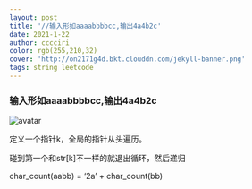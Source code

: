 ```yaml
---
layout: post
title: '//输入形如aaaabbbbcc,输出4a4b2c'
date: 2021-1-22
author: cccciri
color: rgb(255,210,32)
cover: 'http://on2171g4d.bkt.clouddn.com/jekyll-banner.png'
tags: string leetcode
---
```

###   输入形如aaaabbbbcc,输出4a4b2c

![avatar](https://img-blog.csdnimg.cn/20210118171904406.jpg?x-oss-process=image/watermark,type_ZmFuZ3poZW5naGVpdGk,shadow_10,text_aHR0cHM6Ly9ibG9nLmNzZG4ubmV0L3dlaXhpbl80Mzg0OTI2Ng==,size_16,color_FFFFFF,t_70#pic_center)

定义一个指针k，全局的指针从头遍历。

碰到第一个和str[k]不一样的就退出循环，然后递归

char_count(aabb) = ‘2a’ + char_count(bb)
